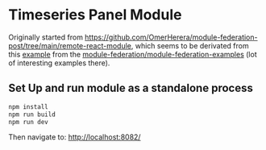 # Timeseries Panel Module

Originally started from https://github.com/OmerHerera/module-federation-post/tree/main/remote-react-module, which seems to be derivated from this [example](https://github.com/module-federation/module-federation-examples/tree/master/advanced-api/dynamic-remotes-runtime-environment-variables) from the [module-federation/module-federation-examples](https://github.com/module-federation/module-federation-examples) (lot of interesting examples there).

## Set Up and run module as a standalone process

```bash
npm install
npm run build
npm run dev
```

Then navigate to: [http://localhost:8082/](http://localhost:8082/)
